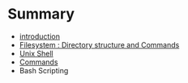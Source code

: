 # Summary

* [introduction](README.md)
* [Filesystem : Directory structure and Commands](filesystem__directory_structure_and_commands.md)
* [Unix Shell](unix_shell.md)
* [Commands](commands.md)
* Bash Scripting

